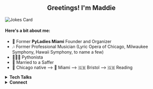 <h2 align="center">Greetings! I'm Maddie </h2>
<!-- Markdown -->

![Jokes Card](https://readme-jokes.vercel.app/api)

#### Here's a bit about me:

- 🐍 Former <b>PyLadies Miami</b> Founder and Organizer  
- 🎶 Former Professional Musician (Lyric Opera of Chicago, Milwaukee Symphony, Hawaii Symphony, to name a few)
- 👩🏻‍💻 Pythonista 
- 💍 Married to a Saffer
- 🥶 Chicago native --> 🦩 Miami --> 🇬🇧 Bristol --> 🇬🇧 Reading

<details>
  <summary><b>Tech Talks</b></summary>
  </br>
    <ul>
      <li> 🌟 PyLadies SoFlo: <a href="https://www.youtube.com/watch?v=-zyVqq7qRhE&t=22s" target="blank">Understanding Django</a></li>
      <li> 🌟 PyLadies SoFlo: <a href="https://www.youtube.com/watch?v=PHkBrymOpQQ&t=2s" target="blank">How to Read Code</a></li>
      <li> 🌟 PyLadies SoFlo: <a href="https://www.youtube.com/watch?v=TeJYJCY-4UI&t=4s" target="blank">AWS Secrets Manager - lightning talk</a></li>
    </ul>
</details>

<details>
  <summary><b>Connect</b></summary>
  </br>
    <a href="https://twitter.com/maddiecampos3" target="blank">
    <img align="left" alt="Twitter" width="22px" src="https://cdn.jsdelivr.net/npm/simple-icons@3.13.0/icons/twitter.svg"/>
    <a href="https://www.linkedin.com/in/madelenecampos/" target="blank">
    <img align="left" alt="LinkedIn" width="22px" src="https://cdn.jsdelivr.net/npm/simple-icons@3.13.0/icons/linkedin.svg"/>
    <a href="https://maddiecampos.wordpress.com/" target="blank">
    <img align="left" alt="Personal Blog" width="22px" src="https://cdn.jsdelivr.net/npm/simple-icons@3.13.0/icons/wordpress.svg"/>
    <a href="https://www.youtube.com/channel/UCTJUKXiJN6HzoZzOxARetmw" target="blank">
    <img align="left" alt="YouTube" height="22px" width="22px" src="https://cdn.jsdelivr.net/npm/simple-icons@3.0.1/icons/youtube.svg"/>
</details>

<!---
Madelene/Madelene is a ✨ special ✨ repository because its `README.md` (this file) appears on your GitHub profile.
You can click the Preview link to take a look at your changes.
--->
